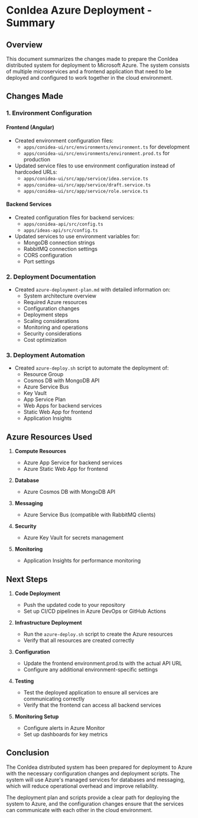 # ConIdea Azure Deployment - Summary

## Overview

This document summarizes the changes made to prepare the ConIdea distributed system for deployment to Microsoft Azure. The system consists of multiple microservices and a frontend application that need to be deployed and configured to work together in the cloud environment.

## Changes Made

### 1. Environment Configuration

#### Frontend (Angular)
- Created environment configuration files:
  - `apps/conidea-ui/src/environments/environment.ts` for development
  - `apps/conidea-ui/src/environments/environment.prod.ts` for production
- Updated service files to use environment configuration instead of hardcoded URLs:
  - `apps/conidea-ui/src/app/service/idea.service.ts`
  - `apps/conidea-ui/src/app/service/draft.service.ts`
  - `apps/conidea-ui/src/app/service/role.service.ts`

#### Backend Services
- Created configuration files for backend services:
  - `apps/conidea-api/src/config.ts`
  - `apps/ideas-api/src/config.ts`
- Updated services to use environment variables for:
  - MongoDB connection strings
  - RabbitMQ connection settings
  - CORS configuration
  - Port settings

### 2. Deployment Documentation

- Created `azure-deployment-plan.md` with detailed information on:
  - System architecture overview
  - Required Azure resources
  - Configuration changes
  - Deployment steps
  - Scaling considerations
  - Monitoring and operations
  - Security considerations
  - Cost optimization

### 3. Deployment Automation

- Created `azure-deploy.sh` script to automate the deployment of:
  - Resource Group
  - Cosmos DB with MongoDB API
  - Azure Service Bus
  - Key Vault
  - App Service Plan
  - Web Apps for backend services
  - Static Web App for frontend
  - Application Insights

## Azure Resources Used

1. **Compute Resources**
   - Azure App Service for backend services
   - Azure Static Web App for frontend

2. **Database**
   - Azure Cosmos DB with MongoDB API

3. **Messaging**
   - Azure Service Bus (compatible with RabbitMQ clients)

4. **Security**
   - Azure Key Vault for secrets management

5. **Monitoring**
   - Application Insights for performance monitoring

## Next Steps

1. **Code Deployment**
   - Push the updated code to your repository
   - Set up CI/CD pipelines in Azure DevOps or GitHub Actions

2. **Infrastructure Deployment**
   - Run the `azure-deploy.sh` script to create the Azure resources
   - Verify that all resources are created correctly

3. **Configuration**
   - Update the frontend environment.prod.ts with the actual API URL
   - Configure any additional environment-specific settings

4. **Testing**
   - Test the deployed application to ensure all services are communicating correctly
   - Verify that the frontend can access all backend services

5. **Monitoring Setup**
   - Configure alerts in Azure Monitor
   - Set up dashboards for key metrics

## Conclusion

The ConIdea distributed system has been prepared for deployment to Azure with the necessary configuration changes and deployment scripts. The system will use Azure's managed services for databases and messaging, which will reduce operational overhead and improve reliability.

The deployment plan and scripts provide a clear path for deploying the system to Azure, and the configuration changes ensure that the services can communicate with each other in the cloud environment.

